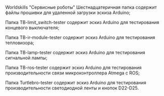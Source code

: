 Worldskills "Сервисные роботы"
Шестнадцатеричная папка содержит файлы прошивки для удаленной загрузки эскиза Arduino;

Папка TB-limit_switch-tester содержит эскиз Arduino для тестирования концевого выключателя;

Папка TB-ir-module-tester содержит эскиз Arduino для тестирования тепловизора;

Папка TB-lamp-tester содержит эскиз Arduino для тестирования сигнальной лампы;

Папка TB-ros-tester содержит эскиз Arduino для тестирования производительности связи микроконтроллера Atmega с ROS;

Папка Turtlebro-tester содержит эскиз Arduino для тестирования производительности светодиодной ленты и кнопок D22-D25.
